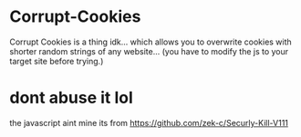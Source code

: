 # Corrupt-Cookies
Corrupt Cookies is a thing idk... which allows you to overwrite cookies with shorter random strings of any website... (you have to modify the js to your target site before trying.)

# dont abuse it lol
the javascript aint mine its from https://github.com/zek-c/Securly-Kill-V111
